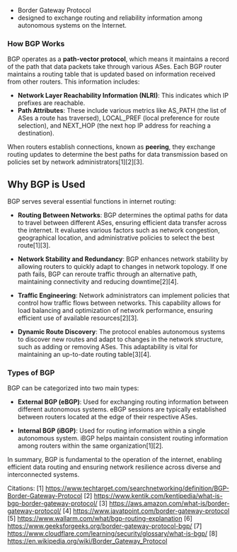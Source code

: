 - Border Gateway Protocol
- designed to exchange routing and reliability information among autonomous systems on the Internet.

### How BGP Works

BGP operates as a **path-vector protocol**, which means it maintains a record of the path that data packets take through various ASes. Each BGP router maintains a routing table that is updated based on information received from other routers. This information includes:

- **Network Layer Reachability Information (NLRI)**: This indicates which IP prefixes are reachable.
- **Path Attributes**: These include various metrics like AS_PATH (the list of ASes a route has traversed), LOCAL_PREF (local preference for route selection), and NEXT_HOP (the next hop IP address for reaching a destination).

When routers establish connections, known as **peering**, they exchange routing updates to determine the best paths for data transmission based on policies set by network administrators[1][2][3].

## Why BGP is Used

BGP serves several essential functions in internet routing:

- **Routing Between Networks**: BGP determines the optimal paths for data to travel between different ASes, ensuring efficient data transfer across the internet. It evaluates various factors such as network congestion, geographical location, and administrative policies to select the best route[1][3].

- **Network Stability and Redundancy**: BGP enhances network stability by allowing routers to quickly adapt to changes in network topology. If one path fails, BGP can reroute traffic through an alternative path, maintaining connectivity and reducing downtime[2][4].

- **Traffic Engineering**: Network administrators can implement policies that control how traffic flows between networks. This capability allows for load balancing and optimization of network performance, ensuring efficient use of available resources[2][3].

- **Dynamic Route Discovery**: The protocol enables autonomous systems to discover new routes and adapt to changes in the network structure, such as adding or removing ASes. This adaptability is vital for maintaining an up-to-date routing table[3][4].

### Types of BGP

BGP can be categorized into two main types:

- **External BGP (eBGP)**: Used for exchanging routing information between different autonomous systems. eBGP sessions are typically established between routers located at the edge of their respective ASes.

- **Internal BGP (iBGP)**: Used for routing information within a single autonomous system. iBGP helps maintain consistent routing information among routers within the same organization[1][2].

In summary, BGP is fundamental to the operation of the internet, enabling efficient data routing and ensuring network resilience across diverse and interconnected systems.

Citations:
[1] https://www.techtarget.com/searchnetworking/definition/BGP-Border-Gateway-Protocol
[2] https://www.kentik.com/kentipedia/what-is-bgp-border-gateway-protocol/
[3] https://aws.amazon.com/what-is/border-gateway-protocol/
[4] https://www.javatpoint.com/border-gateway-protocol
[5] https://www.wallarm.com/what/bgp-routing-explanation
[6] https://www.geeksforgeeks.org/border-gateway-protocol-bgp/
[7] https://www.cloudflare.com/learning/security/glossary/what-is-bgp/
[8] https://en.wikipedia.org/wiki/Border_Gateway_Protocol